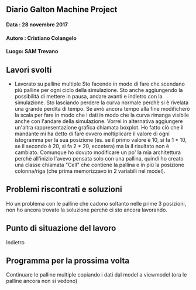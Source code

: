 ## Diario Galton Machine Project

#### Data : 28 novembre 2017 
#### Autore : Cristiano Colangelo
#### Luogo: SAM Trevano

## Lavori svolti

- Lavorato su palline multiple
Sto facendo in modo di fare che scendano più palline per ogni ciclo della simulazione. Sto anche aggiungendo la possibilità di mettere in pausa, andare avanti e indietro con la simulazione. Sto lasciando perdere la curva normale perchè si è rivelata una grande perdita di tempo. Se avrò ancora tempo alla fine modificherò la scala per fare in modo che i dati in modo che la curva rimanga visibile anche con l'andare della simulazione. Vorrei in alternativa aggiungere un'altra rappresentazione grafica chiamata boxplot. Ho fatto ciò che il mandante mi ha detto di fare ovvero moltiplicare il valore di ogni istogramma per la sua posizione (es. se il primo valore è 10, si fa 1 * 10, se il secondo è 20, si fa 2 * 20, eccetera) ma la il risultato non è cambiato. Comunque ho dovuto modificare un po' la mia architettura perchè all'inizio l'avevo pensata solo con una pallina, quindi ho creato una classe chiamata "Cell" che contiene la pallina e in più la posizione colonna/riga (che prima memorizzavo in 2 variabili nel model).

## Problemi riscontrati e soluzioni

Ho un problema con le palline che cadono soltanto nelle prime 3 posizioni, non ho ancora trovato la soluzione perchè ci sto ancora lavorando.

## Punto di situazione del lavoro

Indietro

## Programma per la prossima volta

Continuare le palline multiple copiando i dati dal model a viewmodel (ora le palline ancora non si vedono)
